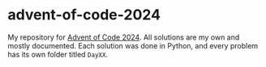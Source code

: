 # advent-of-code-2024

My repository for [Advent of Code 2024](https://adventofcode.com/). All solutions are my own and mostly documented. Each solution was done in Python, and every problem has its own folder titled `DayXX`.
